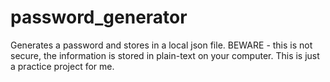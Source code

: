# password_generator
Generates a password and stores in a local json file. BEWARE - this is not secure, the information is stored in plain-text on your computer. This is just a practice project for me.
